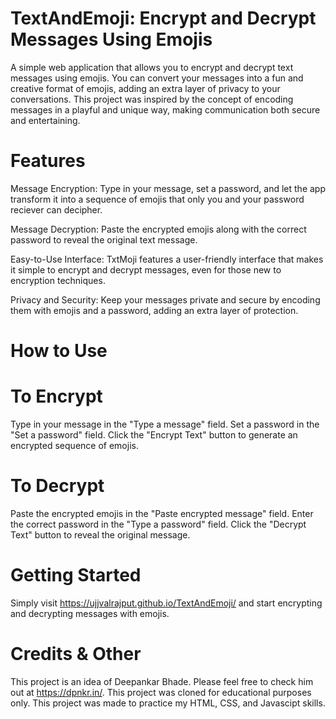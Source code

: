 # TextAndEmoji: Encrypt and Decrypt Messages Using Emojis
A simple web application that allows you to encrypt and decrypt text messages using emojis. You can convert your messages into a fun and creative format of emojis, adding an extra layer of privacy to your conversations. This project was inspired by the concept of encoding messages in a playful and unique way, making communication both secure and entertaining.

# Features
Message Encryption: Type in your message, set a password, and let the app transform it into a sequence of emojis that only you and your password reciever can decipher.

Message Decryption: Paste the encrypted emojis along with the correct password to reveal the original text message.

Easy-to-Use Interface: TxtMoji features a user-friendly interface that makes it simple to encrypt and decrypt messages, even for those new to encryption techniques.

Privacy and Security: Keep your messages private and secure by encoding them with emojis and a password, adding an extra layer of protection.

# How to Use
# To Encrypt
Type in your message in the "Type a message" field.
Set a password in the "Set a password" field.
Click the "Encrypt Text" button to generate an encrypted sequence of emojis.

# To Decrypt
Paste the encrypted emojis in the "Paste encrypted message" field.
Enter the correct password in the "Type a password" field.
Click the "Decrypt Text" button to reveal the original message.

# Getting Started
Simply visit https://ujjvalrajput.github.io/TextAndEmoji/ and start encrypting and decrypting messages with emojis.

# Credits & Other
This project is an idea of Deepankar Bhade. Please feel free to check him out at https://dpnkr.in/. This project was cloned for educational purposes only. This project was made to practice my HTML, CSS, and Javascipt skills.
